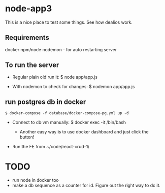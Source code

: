 # node-app3

This is a nice place to test some things.  See how dealios work.


## Requirements
docker
npm/node
nodemon - for auto restarting server


## To run the server

  - Regular plain old run it:
    $ node app/app.js

  - With nodemon to check for changes:
    $ nodemon app/app.js

## run postgres db in docker

    $ docker-compose -f database/docker-compose-pg.yml up -d 

- Connect to db vm manually:
    $ docker exec -it <hash id> /bin/bash

  - Another easy way is to use docker dashboard and just click the button!

- Run the FE from ~/code/react-crud-1/


# TODO
- run node in docker too
- make a db sequence as a counter for id.  Figure out the right way to do it.